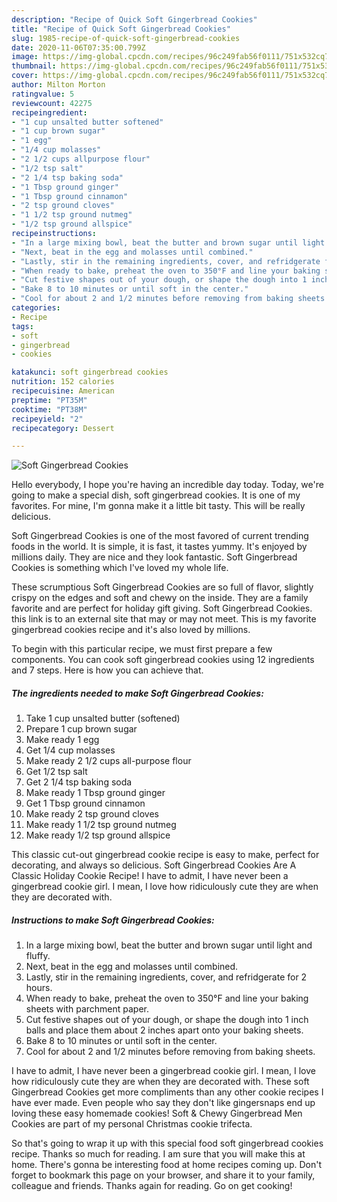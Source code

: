 ```yaml
---
description: "Recipe of Quick Soft Gingerbread Cookies"
title: "Recipe of Quick Soft Gingerbread Cookies"
slug: 1985-recipe-of-quick-soft-gingerbread-cookies
date: 2020-11-06T07:35:00.799Z
image: https://img-global.cpcdn.com/recipes/96c249fab56f0111/751x532cq70/soft-gingerbread-cookies-recipe-main-photo.jpg
thumbnail: https://img-global.cpcdn.com/recipes/96c249fab56f0111/751x532cq70/soft-gingerbread-cookies-recipe-main-photo.jpg
cover: https://img-global.cpcdn.com/recipes/96c249fab56f0111/751x532cq70/soft-gingerbread-cookies-recipe-main-photo.jpg
author: Milton Morton
ratingvalue: 5
reviewcount: 42275
recipeingredient:
- "1 cup unsalted butter softened"
- "1 cup brown sugar"
- "1 egg"
- "1/4 cup molasses"
- "2 1/2 cups allpurpose flour"
- "1/2 tsp salt"
- "2 1/4 tsp baking soda"
- "1 Tbsp ground ginger"
- "1 Tbsp ground cinnamon"
- "2 tsp ground cloves"
- "1 1/2 tsp ground nutmeg"
- "1/2 tsp ground allspice"
recipeinstructions:
- "In a large mixing bowl, beat the butter and brown sugar until light and fluffy."
- "Next, beat in the egg and molasses until combined."
- "Lastly, stir in the remaining ingredients, cover, and refridgerate for 2 hours."
- "When ready to bake, preheat the oven to 350°F and line your baking sheets with parchment paper."
- "Cut festive shapes out of your dough, or shape the dough into 1 inch balls and place them about 2 inches apart onto your baking sheets."
- "Bake 8 to 10 minutes or until soft in the center."
- "Cool for about 2 and 1/2 minutes before removing from baking sheets."
categories:
- Recipe
tags:
- soft
- gingerbread
- cookies

katakunci: soft gingerbread cookies 
nutrition: 152 calories
recipecuisine: American
preptime: "PT35M"
cooktime: "PT38M"
recipeyield: "2"
recipecategory: Dessert

---
```



![Soft Gingerbread Cookies](https://img-global.cpcdn.com/recipes/96c249fab56f0111/751x532cq70/soft-gingerbread-cookies-recipe-main-photo.jpg)

Hello everybody, I hope you're having an incredible day today. Today, we're going to make a special dish, soft gingerbread cookies. It is one of my favorites. For mine, I'm gonna make it a little bit tasty. This will be really delicious.

Soft Gingerbread Cookies is one of the most favored of current trending foods in the world. It is simple, it is fast, it tastes yummy. It's enjoyed by millions daily. They are nice and they look fantastic. Soft Gingerbread Cookies is something which I've loved my whole life.

These scrumptious Soft Gingerbread Cookies are so full of flavor, slightly crispy on the edges and soft and chewy on the inside. They are a family favorite and are perfect for holiday gift giving. Soft Gingerbread Cookies. this link is to an external site that may or may not meet. This is my favorite gingerbread cookies recipe and it&#39;s also loved by millions.


To begin with this particular recipe, we must first prepare a few components. You can cook soft gingerbread cookies using 12 ingredients and 7 steps. Here is how you can achieve that.

<!--inarticleads1-->

##### The ingredients needed to make Soft Gingerbread Cookies:

1. Take 1 cup unsalted butter (softened)
1. Prepare 1 cup brown sugar
1. Make ready 1 egg
1. Get 1/4 cup molasses
1. Make ready 2 1/2 cups all-purpose flour
1. Get 1/2 tsp salt
1. Get 2 1/4 tsp baking soda
1. Make ready 1 Tbsp ground ginger
1. Get 1 Tbsp ground cinnamon
1. Make ready 2 tsp ground cloves
1. Make ready 1 1/2 tsp ground nutmeg
1. Make ready 1/2 tsp ground allspice


This classic cut-out gingerbread cookie recipe is easy to make, perfect for decorating, and always so delicious. Soft Gingerbread Cookies Are A Classic Holiday Cookie Recipe! I have to admit, I have never been a gingerbread cookie girl. I mean, I love how ridiculously cute they are when they are decorated with. 

<!--inarticleads2-->

##### Instructions to make Soft Gingerbread Cookies:

1. In a large mixing bowl, beat the butter and brown sugar until light and fluffy.
1. Next, beat in the egg and molasses until combined.
1. Lastly, stir in the remaining ingredients, cover, and refridgerate for 2 hours.
1. When ready to bake, preheat the oven to 350°F and line your baking sheets with parchment paper.
1. Cut festive shapes out of your dough, or shape the dough into 1 inch balls and place them about 2 inches apart onto your baking sheets.
1. Bake 8 to 10 minutes or until soft in the center.
1. Cool for about 2 and 1/2 minutes before removing from baking sheets.


I have to admit, I have never been a gingerbread cookie girl. I mean, I love how ridiculously cute they are when they are decorated with. These soft Gingerbread Cookies get more compliments than any other cookie recipes I have ever made. Even people who say they don&#39;t like gingersnaps end up loving these easy homemade cookies! Soft &amp; Chewy Gingerbread Men Cookies are part of my personal Christmas cookie trifecta. 

So that's going to wrap it up with this special food soft gingerbread cookies recipe. Thanks so much for reading. I am sure that you will make this at home. There's gonna be interesting food at home recipes coming up. Don't forget to bookmark this page on your browser, and share it to your family, colleague and friends. Thanks again for reading. Go on get cooking!
